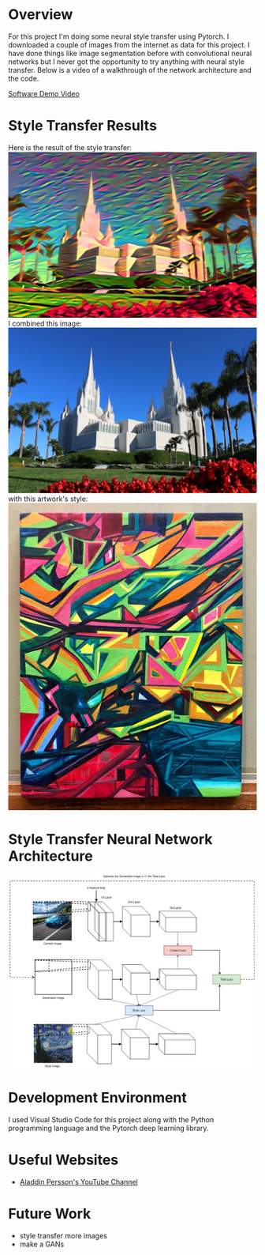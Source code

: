 # Overview

For this project I'm doing some neural style transfer using Pytorch. I downloaded a couple of images from the internet as data for this project.
I have done things like image segmentation before with convolutional neural networks but I never got the opportunity to try anything with neural style transfer. 
Below is a video of a walkthrough of the network architecture and the code.

[Software Demo Video](https://youtu.be/i4G8VN68OW8)

# Style Transfer Results

Here is the result of the style transfer:
![San Diego LDS temple in style](modern_temple.png)
I combined this image:
![San Diego Temple](san_diego_temple.jpg)
with this artwork's style:
![modern art](modern_art.jpg)

# Style Transfer Neural Network Architecture
![Style Transfer Network](architecture.jpeg)

# Development Environment

I used Visual Studio Code for this project along with the Python programming language and the Pytorch deep learning library.

# Useful Websites

* [Aladdin Persson's YouTube Channel](https://www.youtube.com/channel/UCkzW5JSFwvKRjXABI-UTAkQ)

# Future Work

* style transfer more images
* make a GANs
